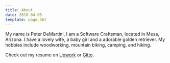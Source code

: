 ```yaml
---
title: About
date: 2018-04-05
template: page.hbt
---
```


My name is Peter DeMartini, I am a Software Craftsman, located in Mesa, Arizona. I have a lovely wife, a baby girl and a adorable golden retriever. My hobbies include woodworking, mountain biking, camping, and hiking.

Check out my resume on [Upwork](https://uptowork.com/mycv/peterdemartini) or [Gitto](https://gitto.io/r/peterdemartini).
